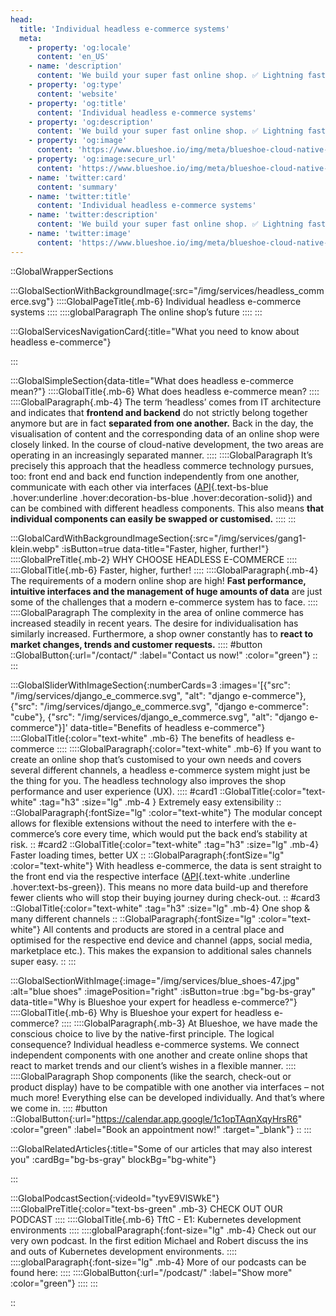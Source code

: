 ```yaml
---
head:
  title: 'Individual headless e-commerce systems'
  meta:
    - property: 'og:locale'
      content: 'en_US'
    - name: 'description'
      content: 'We build your super fast online shop. ✅ Lightning fast ✅ Robust ✅ Scalable | Find out more about state-of-the-art e-commerce.'
    - property: 'og:type'
      content: 'website'
    - property: 'og:title'
      content: 'Individual headless e-commerce systems'
    - property: 'og:description'
      content: 'We build your super fast online shop. ✅ Lightning fast ✅ Robust ✅ Scalable | Find out more about state-of-the-art e-commerce.'
    - property: 'og:image'
      content: 'https://www.blueshoe.io/img/meta/blueshoe-cloud-native-devlopment.png'
    - property: 'og:image:secure_url'
      content: 'https://www.blueshoe.io/img/meta/blueshoe-cloud-native-devlopment.png'
    - name: 'twitter:card'
      content: 'summary'
    - name: 'twitter:title'
      content: 'Individual headless e-commerce systems'
    - name: 'twitter:description'
      content: 'We build your super fast online shop. ✅ Lightning fast ✅ Robust ✅ Scalable | Find out more about state-of-the-art e-commerce.'
    - name: 'twitter:image'
      content: 'https://www.blueshoe.io/img/meta/blueshoe-cloud-native-devlopment.png'
---
```


::GlobalWrapperSections

:::GlobalSectionWithBackgroundImage{:src="/img/services/headless_commerce.svg"}
::::GlobalPageTitle{.mb-6}
Individual headless e-commerce systems
::::
::::globalParagraph
The online shop’s future
::::
:::

:::GlobalServicesNavigationCard{:title="What you need to know about headless e-commerce"}

:::

:::GlobalSimpleSection{data-title="What does headless e-commerce mean?"}
::::GlobalTitle{.mb-6}
What does headless e-commerce mean?
::::
::::GlobalParagraph{.mb-4}
The term ‘headless’ comes from IT architecture and indicates that **frontend and backend** do not strictly belong together anymore but are in fact **separated from one another.** Back in the day, the visualisation of content and the corresponding data of an online shop were closely linked. In the course of cloud-native development, the two areas are operating in an increasingly separated manner.
::::
::::GlobalParagraph
It’s precisely this approach that the headless commerce technology pursues, too: front end and back end function independently from one another, communicate with each other via interfaces ([API](/our-services/api-development-agency/){.text-bs-blue .hover:underline .hover:decoration-bs-blue .hover:decoration-solid}) and can be combined with different headless components. This also means **that individual components can easily be swapped or customised.**
::::
:::

:::GlobalCardWithBackgroundImageSection{:src="/img/services/gang1-klein.webp" :isButton=true data-title="Faster, higher, further!"}
::::GlobalPreTitle{.mb-2}
WHY CHOOSE HEADLESS E-COMMERCE
::::
::::GlobalTitle{.mb-6}
Faster, higher, further!
::::
::::GlobalParagraph{.mb-4}
The requirements of a modern online shop are high! **Fast performance, intuitive interfaces and the management of huge amounts of data** are just some of the challenges that a modern e-commerce system has to face.
::::
::::GlobalParagraph
The complexity in the area of online commerce has increased steadily in recent years. The desire for individualisation has similarly increased. Furthermore, a shop owner constantly has to **react to market changes, trends and customer requests.**
::::
#button
::GlobalButton{:url="/contact/" :label="Contact us now!" :color="green"}
::
:::

:::GlobalSliderWithImageSection{:numberCards=3 :images='[{"src": "/img/services/django_e_commerce.svg", "alt": "django e-commerce"}, {"src": "/img/services/django_e_commerce.svg", "django e-commerce": "cube"}, {"src": "/img/services/django_e_commerce.svg", "alt": "django e-commerce"}]' data-title="Benefits of headless e-commerce"}
::::GlobalTitle{:color="text-white" .mb-6}
The benefits of headless e-commerce
::::
::::GlobalParagraph{:color="text-white" .mb-6}
If you want to create an online shop that’s customised to your own needs and covers several different channels, a headless e-commerce system might just be the thing for you. The headless technology also improves the shop performance and user experience (UX).
::::
#card1
::GlobalTitle{:color="text-white" :tag="h3" :size="lg" .mb-4 }
Extremely easy extensibility
::
::GlobalParagraph{:fontSize="lg" :color="text-white"}
The modular concept allows for flexible extensions without the need to interfere with the e-commerce’s core every time, which would put the back end’s stability at risk.
::
#card2
::GlobalTitle{:color="text-white" :tag="h3" :size="lg" .mb-4}
Faster loading times, better UX
::
::GlobalParagraph{:fontSize="lg" :color="text-white"}
With headless e-commerce, the data is sent straight to the front end via the respective interface ([API](/our-services/api-development-agency/){.text-white .underline .hover:text-bs-green}). This means no more data build-up and therefore fewer clients who will stop their buying journey during check-out.
::
#card3
::GlobalTitle{:color="text-white" :tag="h3" :size="lg" .mb-4}
One shop & many different channels
::
::GlobalParagraph{:fontSize="lg" :color="text-white"}
All contents and products are stored in a central place and optimised for the respective end device and channel (apps, social media, marketplace etc.). This makes the expansion to additional sales channels super easy.
::
:::

:::GlobalSectionWithImage{:image="/img/services/blue_shoes-47.jpg" :alt="blue shoes" :imagePosition="right" :isButton=true :bg="bg-bs-gray" data-title="Why is Blueshoe your expert for headless e-commerce?"}
::::GlobalTitle{.mb-6}
Why is Blueshoe your expert for headless e-commerce?
::::
::::GlobalParagraph{.mb-3}
At Blueshoe, we have made the conscious choice to live by the native-first principle. The logical consequence? Individual headless e-commerce systems. We connect independent components with one another and create online shops that react to market trends and our client’s wishes in a flexible manner.
::::
::::GlobalParagraph
Shop components (like the search, check-out or product display) have to be compatible with one another via interfaces – not much more! Everything else can be developed individually. And that’s where we come in.
::::
#button
::GlobalButton{:url="https://calendar.app.google/1c1opTAqnXqyHrsR6" :color="green" :label="Book an appointment now!" :target="_blank"}
::
:::

:::GlobalRelatedArticles{:title="Some of our articles that may also interest you" :cardBg="bg-bs-gray" blockBg="bg-white"}

:::

:::GlobalPodcastSection{:videoId="tyvE9VlSWkE"}
::::GlobalPreTitle{:color="text-bs-green" .mb-3}
CHECK OUT OUR PODCAST
::::
::::GlobalTitle{.mb-6}
TftC - E1: Kubernetes development environments
::::
::::globalParagraph{:font-size="lg" .mb-4}
Check out our very own podcast. In the first edition Michael and Robert discuss the ins and outs of Kubernetes development environments.
::::
::::globalParagraph{:font-size="lg" .mb-4}
More of our podcasts can be found here:
::::
::::GlobalButton{:url="/podcast/" :label="Show more" :color="green"}
::::
:::

::